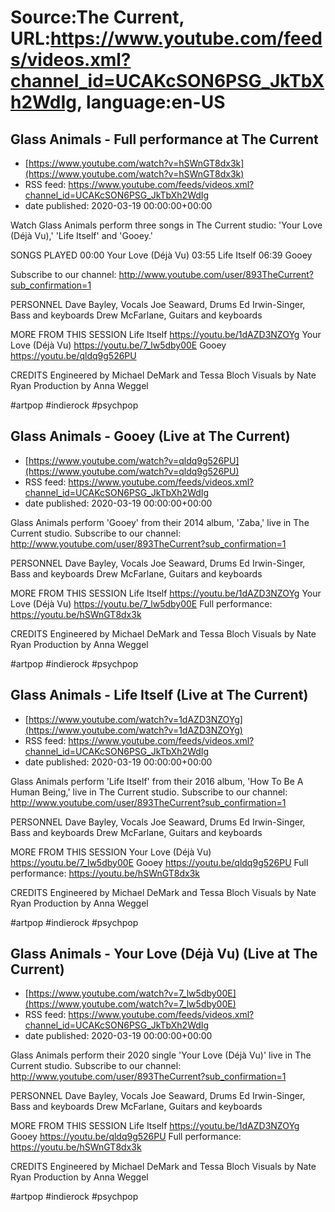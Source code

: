 # Source:The Current, URL:https://www.youtube.com/feeds/videos.xml?channel_id=UCAKcSON6PSG_JkTbXh2WdIg, language:en-US

## Glass Animals - Full performance at The Current
 - [https://www.youtube.com/watch?v=hSWnGT8dx3k](https://www.youtube.com/watch?v=hSWnGT8dx3k)
 - RSS feed: https://www.youtube.com/feeds/videos.xml?channel_id=UCAKcSON6PSG_JkTbXh2WdIg
 - date published: 2020-03-19 00:00:00+00:00

Watch Glass Animals perform three songs in The Current studio: 'Your Love (Déjà Vu),' 'Life Itself' and 'Gooey.'

SONGS PLAYED
00:00 Your Love (Déjà Vu)
03:55 Life Itself
06:39 Gooey

Subscribe to our channel:
http://www.youtube.com/user/893TheCurrent?sub_confirmation=1

PERSONNEL
Dave Bayley, Vocals
Joe Seaward, Drums
Ed Irwin-Singer, Bass and keyboards
Drew McFarlane, Guitars and keyboards

MORE FROM THIS SESSION
Life Itself https://youtu.be/1dAZD3NZOYg
Your Love (Déjà Vu) https://youtu.be/7_lw5dby00E
Gooey https://youtu.be/qldq9g526PU

CREDITS
Engineered by Michael DeMark and Tessa Bloch
Visuals by Nate Ryan
Production by Anna Weggel


#artpop #indierock #psychpop

## Glass Animals - Gooey (Live at The Current)
 - [https://www.youtube.com/watch?v=qldq9g526PU](https://www.youtube.com/watch?v=qldq9g526PU)
 - RSS feed: https://www.youtube.com/feeds/videos.xml?channel_id=UCAKcSON6PSG_JkTbXh2WdIg
 - date published: 2020-03-19 00:00:00+00:00

Glass Animals perform 'Gooey' from their 2014 album, 'Zaba,' live in The Current studio.
Subscribe to our channel:
http://www.youtube.com/user/893TheCurrent?sub_confirmation=1

PERSONNEL
Dave Bayley, Vocals
Joe Seaward, Drums
Ed Irwin-Singer, Bass and keyboards
Drew McFarlane, Guitars and keyboards

MORE FROM THIS SESSION
Life Itself https://youtu.be/1dAZD3NZOYg
Your Love (Déjà Vu) https://youtu.be/7_lw5dby00E
Full performance: https://youtu.be/hSWnGT8dx3k

CREDITS
Engineered by Michael DeMark and Tessa Bloch
Visuals by Nate Ryan
Production by Anna Weggel

#artpop #indierock #psychpop

## Glass Animals - Life Itself (Live at The Current)
 - [https://www.youtube.com/watch?v=1dAZD3NZOYg](https://www.youtube.com/watch?v=1dAZD3NZOYg)
 - RSS feed: https://www.youtube.com/feeds/videos.xml?channel_id=UCAKcSON6PSG_JkTbXh2WdIg
 - date published: 2020-03-19 00:00:00+00:00

Glass Animals perform 'Life Itself' from their 2016 album, 'How To Be A Human Being,' live in The Current studio.
Subscribe to our channel:
http://www.youtube.com/user/893TheCurrent?sub_confirmation=1

PERSONNEL
Dave Bayley, Vocals
Joe Seaward, Drums
Ed Irwin-Singer, Bass and keyboards
Drew McFarlane, Guitars and keyboards

MORE FROM THIS SESSION
Your Love (Déjà Vu) https://youtu.be/7_lw5dby00E
Gooey https://youtu.be/qldq9g526PU
Full performance: https://youtu.be/hSWnGT8dx3k

CREDITS
Engineered by Michael DeMark and Tessa Bloch
Visuals by Nate Ryan
Production by Anna Weggel

#artpop #indierock #psychpop

## Glass Animals - Your Love (Déjà Vu) (Live at The Current)
 - [https://www.youtube.com/watch?v=7_lw5dby00E](https://www.youtube.com/watch?v=7_lw5dby00E)
 - RSS feed: https://www.youtube.com/feeds/videos.xml?channel_id=UCAKcSON6PSG_JkTbXh2WdIg
 - date published: 2020-03-19 00:00:00+00:00

Glass Animals perform their 2020 single 'Your Love (Déjà Vu)' live in The Current studio.
Subscribe to our channel:
http://www.youtube.com/user/893TheCurrent?sub_confirmation=1

PERSONNEL
Dave Bayley, Vocals
Joe Seaward, Drums
Ed Irwin-Singer, Bass and keyboards
Drew McFarlane, Guitars and keyboards

MORE FROM THIS SESSION
Life Itself https://youtu.be/1dAZD3NZOYg
Gooey https://youtu.be/qldq9g526PU
Full performance: https://youtu.be/hSWnGT8dx3k

CREDITS
Engineered by Michael DeMark and Tessa Bloch
Visuals by Nate Ryan
Production by Anna Weggel


#artpop #indierock #psychpop

